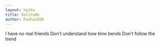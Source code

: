 ```yaml
---
layout: haiku
title: Solitude
author: Pasha1920
---
```

I have no real friends
Don't understand how time bends
Don't follow the trend
